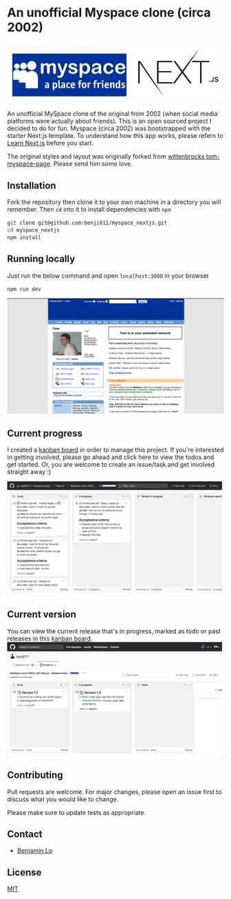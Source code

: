 # An unofficial Myspace clone (circa 2002)

<img src="public/images/myspace_nextjs.png"/>

An unofficial MySpace clone of the original from 2002 (when social media platforms were actually about friends). This is an open sourced project I decided to do for fun. Myspace (circa 2002) was bootstrapped with the starter Next.js template. To understand how this app works, please refern to [Learn Next.js](https://nextjs.org/learn) before you start.

The original styles and layout was originally forked from [wittenbrocks tom-myspace-page](https://wittenbrock.github.io/toms-myspace-page). Please send him some love.


## Installation

Fork the repository then clone it to your own machine in a directory you will remember. Then `cd` into it to install dependencies with `npm`

```bash
git clone git@github.com:benji011/myspace_nextjs.git
cd myspace_nextjs
npm install

```

## Running locally
Just run the below command and open `localhost:3000` in your browser

```bash
npm run dev
```

<img src="public/images/myspace_tom_screenshot.png"/>

## Current progress
I created a [kanban board](https://github.com/benji011/myspace_nextjs/projects/1) in order to manage this project. If you're interested in getting involved, please go ahead and click here to view the todos and get started. Or, you are welcome to create an issue/task and get involved straight away :)

<img width="500px" src="public/images/kanban.png"/>

## Current version
You can view the current release that's in progress, marked as todo or past releases in this [kanban board](https://github.com/users/benji011/projects/1).
<img width="500px" src="public/images/kanban_release.png"/>

## Contributing
Pull requests are welcome. For major changes, please open an issue first to discuss what you would like to change.

Please make sure to update tests as appropriate.

## Contact
- [Benjamin Lo](https://github.com/benji011)

## License
[MIT](https://choosealicense.com/licenses/mit/)